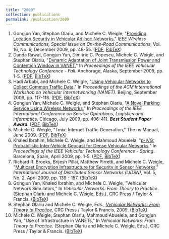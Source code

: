 ```yaml
---
title: "2009"
collection: publications
permalink: /publication/2009
---
```

1. Gongjun Yan, Stephan Olariu, and Michele C. Weigle, "[Providing Location Security in Vehicular Ad-hoc Networks](http://dx.doi.org/10.1109/MWC.2009.5361178)," *IEEE Wireless Communications, Special Issue on On-the-Road Communications*, Vol. 16, No. 6, December 2009, pp. 48-55. ([PDF](http://www.cs.odu.edu/~mweigle/papers/yan-ieeewc09-preprint.pdf), [BibTeX](?action=bibentry&bibfile=mweigle.bib&bibref=yan-wcm-otrc09))
1. Danda Rawat, Gongjun Yan, Dimitrie C. Popescu, Michele C. Weigle, and Stephan Olariu, "[Dynamic Adaptation of Joint Transmission Power and Contention Window in VANET](http://dx.doi.org/10.1109/VETECF.2009.5378793)," In *Proceedings of the IEEE Vehicular Technology Conference - Fall*. Anchorage, Alaska, September 2009, pp. 1-5. ([PDF](http://www.cs.odu.edu/~mweigle/papers/rawat-vtc09.pdf), [BibTeX](?action=bibentry&bibfile=mweigle.bib&bibref=rawat-vtc09))
1. Hadi Arbabi, and Michele C. Weigle, "[Using Vehicular Networks to Collect Common Traffic Data](http://doi.acm.org/10.1145/1614269.1614289)," In *Proceedings of the ACM International Workshop on Vehicular Internetworking (VANET)*. Beijing, September 2009, pp. 117-118. ([PDF](http://www.cs.odu.edu/~mweigle/papers/arbabi-vanet09.pdf), [BibTeX](?action=bibentry&bibfile=mweigle.bib&bibref=arbabi-vanet09))
1. Gongjun Yan, Michele C. Weigle, and Stephan Olariu, "[A Novel Parking Service Using Wireless Networks](http://dx.doi.org/10.1109/SOLI.2009.5203967)," In *Proceedings of the IEEE International Conference on Service Operations, Logistics and Informatics*. Chicago, July 2009, pp. 406-411. ***Best Student Paper Award***.  ([PDF](http://www.cs.odu.edu/~mweigle/papers/yan-soli09.pdf), [BibTeX](?action=bibentry&bibfile=mweigle.bib&bibref=yan-soli09))
1. Michele C. Weigle, "Tmix: Internet Traffic Generation," The ns Manual, June 2009. ([PDF](http://www.cs.odu.edu/~mweigle/papers/tmix-nsdoc.pdf), [BibTeX](?action=bibentry&bibfile=mweigle.bib&bibref=tmix-docs))
1. Khaled Ibrahim, Michele C. Weigle, and Mahmoud Abuelela, "[p-IVG: Probabilistic Inter-Vehicle Geocast for Dense Vehicular Networks](http://dx.doi.org/10.1109/VETECS.2009.5073804)," In *Proceedings of the IEEE Vehicular Technology Conference - Spring*. Barcelona, Spain, April 2009, pp. 1-5. ([PDF](http://www.cs.odu.edu/~mweigle/papers/ibrahim-vtc09spr.pdf), [BibTeX](?action=bibentry&bibfile=mweigle.bib&bibref=ibrahim-vtc09))
1. Richard R. Brooks, Brijesh Pillai, Matthew Pirretti, and Michele C. Weigle, "[Multicast Encryption Infrastructure for Security in Sensor Networks](http://dx.doi.org/10.1080/15501320601062114)," *International Journal of Distributed Sensor Networks (IJDSN)*, Vol. 5, No. 2, April 2009, pp. 139 - 157. ([BibTeX](?action=bibentry&bibfile=mweigle.bib&bibref=brooks-ijdsn09))
1. Gongjun Yan, Khaled Ibrahim, and Michele C. Weigle, "Vehicular Network Simulators," In *Vehicular Networks: From Theory to Practice*. (Stephan Olariu and Michele C. Weigle, Eds.), CRC Press / Taylor & Francis. ([BibTeX](?action=bibentry&bibfile=mweigle.bib&bibref=sim-vanet-book))
1. Stephan Olariu and Michele C. Weigle, Eds., [*Vehicular Networks: From Theory to Practice*](http://www.cs.odu.edu/~mweigle/VehicularNetworks-Book), CRC Press / Taylor & Francis, 2009. ([BibTeX](?action=bibentry&bibfile=mweigle.bib&bibref=vanet-book))
1. Michele C. Weigle, Stephan Olariu, Mahmoud Abuelela, and Gongjun Yan, "Use of Infrastructure in VANETs," In *Vehicular Networks: From Theory to Practice*. (Stephan Olariu and Michele C. Weigle, Eds.), CRC Press / Taylor & Francis. ([BibTeX](?action=bibentry&bibfile=mweigle.bib&bibref=infrastructure-vanet-book))
